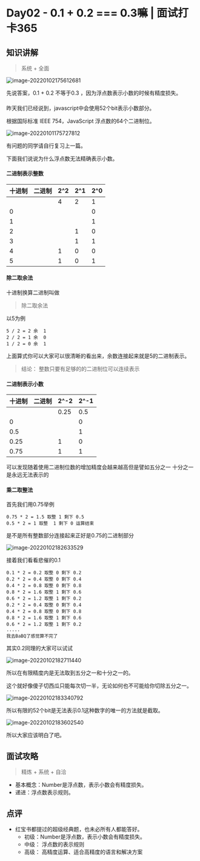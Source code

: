 # Day02 - 0.1 + 0.2 === 0.3嘛  | 面试打卡365



## 知识讲解

> 系统 + 全面

![image-20220102175612681](https://gitee.com/josephxia/picgo/raw/master/juejin/image-20220102175612681.png)

先说答案，0.1 + 0.2 不等于0.3 ，因为浮点数表示小数的时候有精度损失。

#### 

昨天我们已经说到，javascript中会使用52个bit表示小数部分。

根据国际标准 IEEE 754，JavaScript 浮点数的64个二进制位。

![image-20220101175727812](https://gitee.com/josephxia/picgo/raw/master/juejin/image-20220101175727812.png)

有问题的同学请自行复习上一篇。

下面我们说说为什么浮点数无法精确表示小数。



#### 二进制表示整数

| 十进制 | 二进制 | 2^2  | 2^1  | 2^0  |
| ------ | ------ | ---- | ---- | ---- |
|        |        | 4    | 2    | 1    |
| 0      |        |      |      | 0    |
| 1      |        |      |      | 1    |
| 2      |        |      | 1    | 0    |
| 3      |        |      | 1    | 1    |
| 4      |        | 1    | 0    | 0    |
| 5      |        | 1    | 0    | 1    |

#### 除二取余法

十进制换算二进制叫做

> 除二取余法

以5为例

```
5 / 2 = 2 余  1
2 / 2 = 1 余  0
1 / 2 = 0 余  1
```

上面算式你可以大家可以很清晰的看出来，余数连接起来就是5的二进制表示。



> 结论： 整数只要有足够的的二进制位可以连续表示



#### 二进制表示小数

| 十进制 | 二进制 | 2^-2 | 2^-1 |
| ------ | ------ | ---- | ---- |
|        |        | 0.25 | 0.5  |
| 0      |        |      | 0    |
| 0.5    |        |      | 1    |
| 0.25   |        | 1    | 0    |
| 0.75   |        | 1    | 1    |

可以发现随着使用二进制位数的增加精度会越来越高但是譬如五分之一 十分之一是永远无法表示的



#### 乘二取整法

首先我们用0.75举例

```
0.75 * 2 = 1.5 取整 1 剩下 0.5
0.5 * 2 = 1 取整  1 剩下 0 运算结束
```

是不是所有整数部分连接起来正好是0.75的二进制部分

![image-20220102182633529](https://gitee.com/josephxia/picgo/raw/master/juejin/image-20220102182633529.png)

接着我们看看悲催的0.1

```
0.1 * 2 = 0.2 取整 0 剩下 0.2
0.2 * 2 = 0.4 取整 0 剩下 0.4
0.4 * 2 = 0.8 取整 0 剩下 0.8
0.8 * 2 = 1.6 取整 1 剩下 0.6
0.6 * 2 = 1.2 取整 1 剩下 0.2
0.2 * 2 = 0.4 取整 0 剩下 0.4
0.4 * 2 = 0.8 取整 0 剩下 0.8
0.8 * 2 = 1.6 取整 1 剩下 0.6
0.6 * 2 = 1.2 取整 1 剩下 0.2
.....
我去BaBQ了感觉算不完了
```

 其实0.2同理的大家可以试试

![image-20220102182711440](https://gitee.com/josephxia/picgo/raw/master/juejin/image-20220102182711440.png)

所以在有限精度内是无法取到五分之一和十分之一的。

这个就好像傻子切西瓜只能每次切一半，无论如何也不可能给你切除五分之一。

![image-20220102183340792](https://gitee.com/josephxia/picgo/raw/master/juejin/image-20220102183340792.png)



所以有限的52个bit是无法表示0.1这种数字的唯一的方法就是截取。

![image-20220102183602540](https://gitee.com/josephxia/picgo/raw/master/juejin/image-20220102183602540.png)

所以大家应该明白了吧。

## 面试攻略

> 精炼 + 系统 + 自洽

- 基本概念：Number是浮点数，表示小数会有精度损失。
- 递进：浮点数表示规则。




## 点评

- 红宝书都提过的超级经典题，也未必所有人都能答好。
  - 初级：Number是浮点数，表示小数会有精度损失。
  - 中级： 浮点数的表示规则
  - 高级： 高精度运算、适合高精度的语言和解决方案